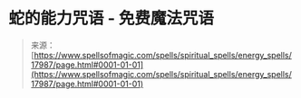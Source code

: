 <!--yml

category: 未分类

date: 2024-06-12 18:59:21

-->

# 蛇的能力咒语 - 免费魔法咒语

> 来源：[https://www.spellsofmagic.com/spells/spiritual_spells/energy_spells/17987/page.html#0001-01-01](https://www.spellsofmagic.com/spells/spiritual_spells/energy_spells/17987/page.html#0001-01-01)
